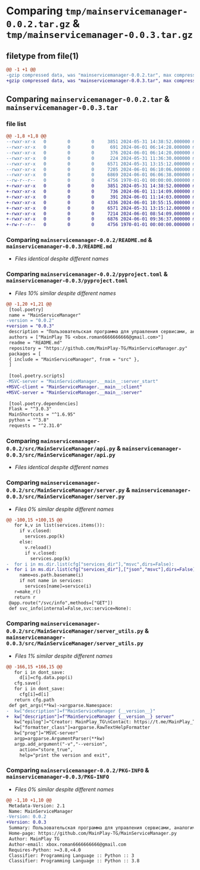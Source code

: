 # Comparing `tmp/mainservicemanager-0.0.2.tar.gz` & `tmp/mainservicemanager-0.0.3.tar.gz`

## filetype from file(1)

```diff
@@ -1 +1 @@
-gzip compressed data, was "mainservicemanager-0.0.2.tar", max compression
+gzip compressed data, was "mainservicemanager-0.0.3.tar", max compression
```

## Comparing `mainservicemanager-0.0.2.tar` & `mainservicemanager-0.0.3.tar`

### file list

```diff
@@ -1,8 +1,8 @@
--rwxr-xr-x   0        0        0     3851 2024-05-31 14:38:52.000000 mainservicemanager-0.0.2/README.md
--rwxr-xr-x   0        0        0      691 2024-06-01 06:14:28.000000 mainservicemanager-0.0.2/pyproject.toml
--rwxr-xr-x   0        0        0      376 2024-06-01 06:14:20.000000 mainservicemanager-0.0.2/src/MainServiceManager/__init__.py
--rwxr-xr-x   0        0        0      224 2024-05-31 11:36:30.000000 mainservicemanager-0.0.2/src/MainServiceManager/__main__.py
--rwxr-xr-x   0        0        0     6571 2024-05-31 13:15:12.000000 mainservicemanager-0.0.2/src/MainServiceManager/api.py
--rwxr-xr-x   0        0        0     7205 2024-06-01 06:10:06.000000 mainservicemanager-0.0.2/src/MainServiceManager/server.py
--rwxr-xr-x   0        0        0     6869 2024-06-01 06:06:38.000000 mainservicemanager-0.0.2/src/MainServiceManager/server_utils.py
--rw-r--r--   0        0        0     4756 1970-01-01 00:00:00.000000 mainservicemanager-0.0.2/PKG-INFO
+-rwxr-xr-x   0        0        0     3851 2024-05-31 14:38:52.000000 mainservicemanager-0.0.3/README.md
+-rwxr-xr-x   0        0        0      736 2024-06-01 11:14:09.000000 mainservicemanager-0.0.3/pyproject.toml
+-rwxr-xr-x   0        0        0      391 2024-06-01 11:14:03.000000 mainservicemanager-0.0.3/src/MainServiceManager/__init__.py
+-rwxr-xr-x   0        0        0     4336 2024-06-01 10:55:15.000000 mainservicemanager-0.0.3/src/MainServiceManager/__main__.py
+-rwxr-xr-x   0        0        0     6571 2024-05-31 13:15:12.000000 mainservicemanager-0.0.3/src/MainServiceManager/api.py
+-rwxr-xr-x   0        0        0     7214 2024-06-01 08:54:09.000000 mainservicemanager-0.0.3/src/MainServiceManager/server.py
+-rwxr-xr-x   0        0        0     6876 2024-06-01 09:36:37.000000 mainservicemanager-0.0.3/src/MainServiceManager/server_utils.py
+-rw-r--r--   0        0        0     4756 1970-01-01 00:00:00.000000 mainservicemanager-0.0.3/PKG-INFO
```

### Comparing `mainservicemanager-0.0.2/README.md` & `mainservicemanager-0.0.3/README.md`

 * *Files identical despite different names*

### Comparing `mainservicemanager-0.0.2/pyproject.toml` & `mainservicemanager-0.0.3/pyproject.toml`

 * *Files 10% similar despite different names*

```diff
@@ -1,20 +1,21 @@
 [tool.poetry]
 name = "MainServiceManager"
-version = "0.0.2"
+version = "0.0.3"
 description = "Пользовательская программа для управления сервисами, аналогично systemd"
 authors = ["MainPlay TG <xbox.roman6666666666@gmail.com>"]
 readme = "README.md"
 repository = "https://github.com/MainPlay-TG/MainServiceManager.py"
 packages = [
 { include = "MainServiceManager", from = "src" },
 ]
 
 [tool.poetry.scripts]
-MSVC-server = "MainServiceManager.__main__:server_start"
+MSVC-client = "MainServiceManager.__main__:client"
+MSVC-server = "MainServiceManager.__main__:server"
 
 [tool.poetry.dependencies]
 Flask = "^3.0.3"
 MainShortcuts = "^1.6.95"
 python = "^3.8"
 requests = "^2.31.0"
```

### Comparing `mainservicemanager-0.0.2/src/MainServiceManager/api.py` & `mainservicemanager-0.0.3/src/MainServiceManager/api.py`

 * *Files identical despite different names*

### Comparing `mainservicemanager-0.0.2/src/MainServiceManager/server.py` & `mainservicemanager-0.0.3/src/MainServiceManager/server.py`

 * *Files 0% similar despite different names*

```diff
@@ -100,15 +100,15 @@
   for k,v in list(services.items()):
     if v.closed:
       services.pop(k)
     else:
       v.reload()
       if v.closed:
         services.pop(k)
-  for i in ms.dir.list(cfg["services_dir"],"msvc",dirs=False):
+  for i in ms.dir.list(cfg["services_dir"],["json","msvc"],dirs=False):
     name=os.path.basename(i)
     if not name in services:
       services[name]=service(i)
   r=make_r()
   return r
 @app.route("/svc/info",methods=["GET"])
 def svc_info(internal=False,svc:service=None):
```

### Comparing `mainservicemanager-0.0.2/src/MainServiceManager/server_utils.py` & `mainservicemanager-0.0.3/src/MainServiceManager/server_utils.py`

 * *Files 1% similar despite different names*

```diff
@@ -166,15 +166,15 @@
   for i in dont_save:
     d[i]=cfg.data.pop(i)
   cfg.save()
   for i in dont_save:
     cfg[i]=d[i]
   return cfg.path
 def get_args(**kw)->argparse.Namespace:
-  kw["description"]=f"MainServiceManager {__version__}"
+  kw["description"]=f"MainServiceManager {__version__} server"
   kw["epilog"]="Creator: MainPlay_TG\nContact: https://t.me/MainPlay_TG\nMade in Russia"
   kw["formatter_class"]=argparse.RawTextHelpFormatter
   kw["prog"]="MSVC-server"
   argp=argparse.ArgumentParser(**kw)
   argp.add_argument("-v","--version",
     action="store_true",
     help="print the version and exit",
```

### Comparing `mainservicemanager-0.0.2/PKG-INFO` & `mainservicemanager-0.0.3/PKG-INFO`

 * *Files 0% similar despite different names*

```diff
@@ -1,10 +1,10 @@
 Metadata-Version: 2.1
 Name: MainServiceManager
-Version: 0.0.2
+Version: 0.0.3
 Summary: Пользовательская программа для управления сервисами, аналогично systemd
 Home-page: https://github.com/MainPlay-TG/MainServiceManager.py
 Author: MainPlay TG
 Author-email: xbox.roman6666666666@gmail.com
 Requires-Python: >=3.8,<4.0
 Classifier: Programming Language :: Python :: 3
 Classifier: Programming Language :: Python :: 3.8
```


